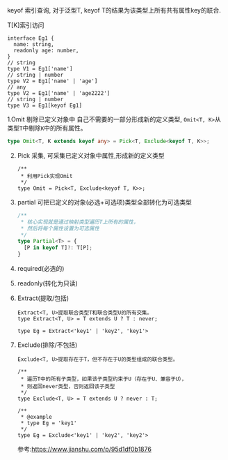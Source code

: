 keyof 索引查询, 对于泛型T, keyof T的结果为该类型上所有共有属性key的联合.

T[K]索引访问

```type
interface Eg1 {
  name: string,
  readonly age: number,
}
// string
type V1 = Eg1['name']
// string | number
type V2 = Eg1['name' | 'age']
// any
type V2 = Eg1['name' | 'age2222']
// string | number
type V3 = Eg1[keyof Eg1]
```



1.Omit 剔除已定义对象中 自己不需要的一部分形成新的定义类型, `Omit<T, K>`从类型`T`中剔除`K`中的所有属性。

```typescript
type Omit<T, K extends keyof any> = Pick<T, Exclude<keyof T, K>>;

```

2. Pick 采集, 可采集已定义对象中属性,形成新的定义类型

   ```type
   /**
    * 利用Pick实现Omit
    */
   type Omit = Pick<T, Exclude<keyof T, K>>;
   ```

   

3. partial 可把已定义的对象(必选+可选项)类型全部转化为可选类型

   ```typescript
   /**
    * 核心实现就是通过映射类型遍历T上所有的属性，
    * 然后将每个属性设置为可选属性
    */
   type Partial<T> = {
     [P in keyof T]?: T[P];
   }
   ```

   

4. required(必选的)

5. readonly(转化为只读)

6. Extract(提取/包括)

   ```type
   Extract<T, U>提取联合类型T和联合类型U的所有交集。
   type Extract<T, U> = T extends U ? T : never;
   
   type Eg = Extract<'key1' | 'key2', 'key1'>
   
   ```

   

7. Exclude(排除/不包括)

   ```type
   Exclude<T, U>提取存在于T，但不存在于U的类型组成的联合类型。
   
   /**
    * 遍历T中的所有子类型，如果该子类型约束于U（存在于U、兼容于U），
    * 则返回never类型，否则返回该子类型
    */
   type Exclude<T, U> = T extends U ? never : T;
   
   /**
    * @example
    * type Eg = 'key1'
    */
   type Eg = Exclude<'key1' | 'key2', 'key2'>
   ```

   参考:https://www.jianshu.com/p/95d1df0b1876
